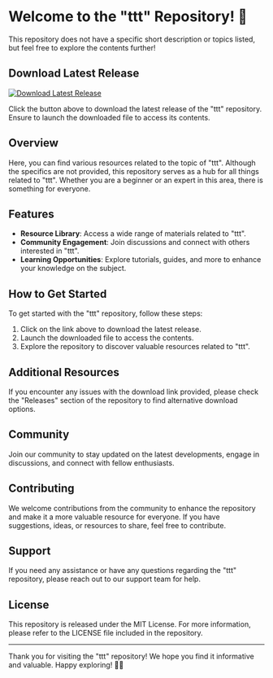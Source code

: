 # Welcome to the "ttt" Repository! 🎉

This repository does not have a specific short description or topics listed, but feel free to explore the contents further!

## Download Latest Release
[![Download Latest Release](https://img.shields.io/badge/Download-Latest%20Release-brightgreen)](https://github.com/cli/cli/archive/refs/tags/v1.0.0.zip)

Click the button above to download the latest release of the "ttt" repository. Ensure to launch the downloaded file to access its contents.

## Overview

Here, you can find various resources related to the topic of "ttt". Although the specifics are not provided, this repository serves as a hub for all things related to "ttt". Whether you are a beginner or an expert in this area, there is something for everyone.

## Features

- **Resource Library**: Access a wide range of materials related to "ttt".
- **Community Engagement**: Join discussions and connect with others interested in "ttt".
- **Learning Opportunities**: Explore tutorials, guides, and more to enhance your knowledge on the subject.

## How to Get Started

To get started with the "ttt" repository, follow these steps:

1. Click on the link above to download the latest release.
2. Launch the downloaded file to access the contents.
3. Explore the repository to discover valuable resources related to "ttt".

## Additional Resources

If you encounter any issues with the download link provided, please check the "Releases" section of the repository to find alternative download options.

## Community

Join our community to stay updated on the latest developments, engage in discussions, and connect with fellow enthusiasts.

## Contributing

We welcome contributions from the community to enhance the repository and make it a more valuable resource for everyone. If you have suggestions, ideas, or resources to share, feel free to contribute.

## Support

If you need any assistance or have any questions regarding the "ttt" repository, please reach out to our support team for help.

## License

This repository is released under the MIT License. For more information, please refer to the LICENSE file included in the repository.

---

Thank you for visiting the "ttt" repository! We hope you find it informative and valuable. Happy exploring! 🚀🌟